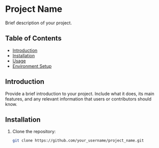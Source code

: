 # Project Name

Brief description of your project.

## Table of Contents

- [Introduction](#introduction)
- [Installation](#installation)
- [Usage](#usage)
- [Environment Setup](#environment-setup)

## Introduction

Provide a brief introduction to your project. Include what it does, its main features, and any relevant information that users or contributors should know.

## Installation

1. Clone the repository:
   ```bash
   git clone https://github.com/your_username/project_name.git
